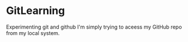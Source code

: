 # GitLearning
Experimenting git and github
I'm simply trying to aceess my GitHub repo from my local system.

